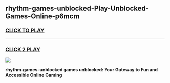 
## rhythm-games-unblocked-Play-Unblocked-Games-Online-p6mcm
<h3>
<a href="https://premium76.site?title=rhythm-games-unblocked&ref=24A">CLICK TO PLAY</a></h3>
<hr>

<h3>
<a href="https://premium76.site?title=rhythm-games-unblocked&ref=24A">CLICK 2 PLAY</a>
  
</h3>

<a href="https://premium76.site?title=rhythm-games-unblocked&ref=24A"><img src="https://clearcache.store/games.png"></a>


**rhythm-games-unblocked games unblocked: Your Gateway to Fun and Accessible Online Gaming**
